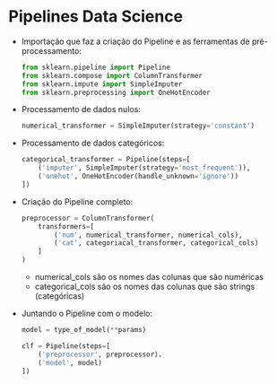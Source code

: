 
# Pipelines Data Science

- Importação que faz a criação do Pipeline e as ferramentas de pré-processamento:
    
    ```python
    from sklearn.pipeline import Pipeline
    from sklearn.compose import ColumnTransformer
    from sklearn.impute import SimpleImputer
    from sklearn.preprocessing import OneHotEncoder
    ```
    
- Processamento de dados nulos:
    
    ```python
    numerical_transformer = SimpleImputer(strategy='constant')
    ```
    
- Processamento de dados categóricos:
    
    ```python
    categorical_transformer = Pipeline(steps=[
    	('imputer', SimpleImputer(strategy='most_frequent')),
    	('onehot', OneHotEncoder(handle_unknown='ignore'))
    ])
    ```
    
- Criação do Pipeline completo:
    
    ```python
    preprocessor = ColumnTransformer(
    	transformers=[
    		('num', numerical_transformer, numerical_cols),
    		('cat', categoriacal_transformer, categorical_cols)
    	]
    )
    ```
    
    - numerical_cols são os nomes das colunas que são numéricas
    - categorical_cols são os nomes das colunas que são strings (categóricas)
- Juntando o Pipeline com o modelo:
    
    ```python
    model = type_of_model(**params)
    
    clf = Pipeline(steps=[
    	('preprocessor', preprocessor).
    	('model', model)
    ])
    ```